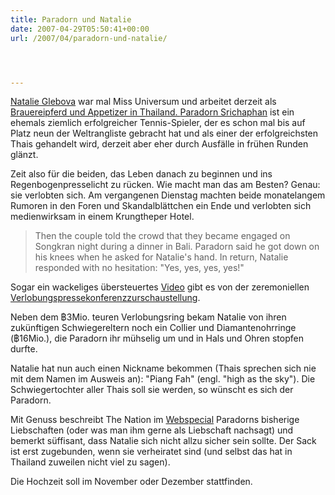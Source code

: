 ```yaml
---
title: Paradorn und Natalie
date: 2007-04-29T05:50:41+00:00
url: /2007/04/paradorn-und-natalie/




---
```

[Natalie Glebova][1] war mal Miss Universum</a> und arbeitet derzeit als <a href="950">Brauereipferd und Appetizer in Thailand. [Paradorn Srichaphan][2] ist ein ehemals ziemlich erfolgreicher Tennis-Spieler, der es schon mal bis auf Platz neun der Weltrangliste gebracht hat und als einer der erfolgreichsten Thais gehandelt wird, derzeit aber eher durch Ausfälle in frühen Runden glänzt.

Zeit also für die beiden, das Leben danach zu beginnen und ins Regenbogenpresselicht zu rücken. Wie macht man das am Besten? Genau: sie verlobten sich. Am vergangenen Dienstag machten beide monatelangem Rumoren in den Foren und Skandalblättchen ein Ende und verlobten sich medienwirksam in einem Krungtheper Hotel.

> Then the couple told the crowd that they became engaged on Songkran night during a dinner in Bali. Paradorn said he got down on his knees when he asked for Natalie's hand. In return, Natalie responded with no hesitation: "Yes, yes, yes, yes!"

Sogar ein wackeliges übersteuertes [Video][3] gibt es von der zeremoniellen [Verlobungspressekonferenzzurschaustellung][4].

Neben dem ฿3Mio. teuren Verlobungsring bekam Natalie von ihren zukünftigen Schwiegereltern noch ein Collier und Diamantenohrringe (฿16Mio.), die Paradorn ihr mühselig um und in Hals und Ohren stopfen durfte.

Natalie hat nun auch einen Nickname bekommen (Thais sprechen sich nie mit dem Namen im Ausweis an): "Piang Fah" (engl. "high as the sky"). Die Schwiegertochter aller Thais soll sie werden, so wünscht es sich der Paradorn.

Mit Genuss beschreibt The Nation im [Webspecial][5] Paradorns bisherige Liebschaften (oder was man ihm gerne als Liebschaft nachsagt) und bemerkt süffisant, dass Natalie sich nicht allzu sicher sein sollte. Der Sack ist erst zugebunden, wenn sie verheiratet sind (und selbst das hat in Thailand zuweilen nicht viel zu sagen).

Die Hochzeit soll im November oder Dezember stattfinden.

 [1]: http://en.wikipedia.org/wiki/Natalie_Glebova
 [2]: http://en.wikipedia.org/wiki/Paradorn_Srichaphan
 [3]: http://www.nationmultimedia.com/2007/04/24/headlines/headlines_30032563.php
 [4]: http://www.nationmultimedia.com/2007/04/25/headlines/headlines_30032597.php
 [5]: http://www.nationmultimedia.com/specials/paradorn/
